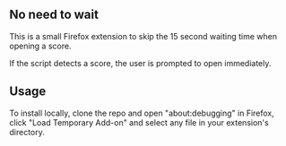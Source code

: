 ## No need to wait

This is a small Firefox extension to skip the 15 second waiting time when opening a score.

If the script detects a score, the user is prompted to open immediately.

## Usage

To install locally, clone the repo and open "about:debugging" in Firefox, click "Load Temporary Add-on" and select any file in your extension's directory.

